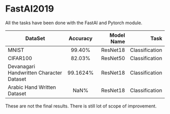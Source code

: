 # FastAI2019

All the tasks have been done with the FastAI and Pytorch module.

| DataSet       | Accuracy  | Model Name  |     Task       |
| ------------- |:---------:|------------:|---------------:|
| MNIST         |   99.40%  |   ResNet18  | Classification |
| CIFAR100      |   82.03%  |   ResNet50  | Classification |
| Devanagari Handwritten Character Dataset| 99.1624% | ResNet18 | Classification |
| Arabic Hand Written Dataset | NaN% | ResNet18 | Classification |

These are not the final results. There is still lot of scope of improvement.
